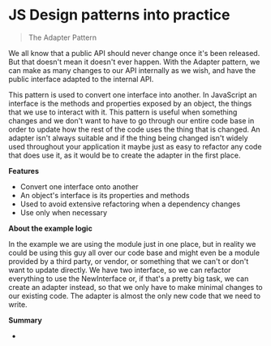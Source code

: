 # JS Design patterns into practice

> The Adapter Pattern

We all know that a public API should never change once it's been released. But that doesn't mean it doesn't ever happen. With the Adapter pattern, we can make as many changes to our API internally as we wish, and have the public interface adapted to the internal API.

This pattern is used to convert one interface into another. In JavaScript an interface is the methods and properties exposed by an object, the things that we use to interact with it. This pattern is useful when something changes and we don't  want to have to go through our entire code base in order to update how the rest of the code uses the thing that is changed. An adapter isn't always suitable and if the thing being changed isn't widely used throughout your application it maybe just as easy to refactor any code that does use it, as it would be to create the adapter in the first place.

**Features**

* Convert one interface onto another
* An object's interface is its properties and methods
* Used to avoid extensive refactoring when a dependency changes
* Use only when necessary

**About the example logic**

In the example we are using the module just in one place, but in reality we could be using this guy all over our code base and might even be a module provided by a third party, or vendor, or something that we can't or don't want to update directly.
We have two interface, so we can refactor everything to use the NewInterface or, if that's a pretty big task, we can create an adapter instead, so that we only have to make minimal changes to our existing code. The adapter is almost the only new code that we need to write.

**Summary**

* 
